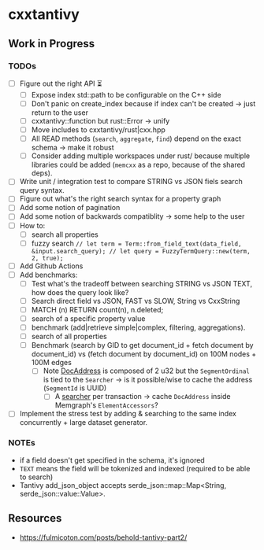 # cxxtantivy

## Work in Progress

### TODOs

- [ ] Figure out the right API ⏳
  - [ ] Expose index std::path to be configurable on the C++ side
  - [ ] Don't panic on create_index because if index can't be created -> just return to the user
  - [ ] cxxtantivy::function but rust::Error -> unify
  - [ ] Move includes to cxxtantivy/rust|cxx.hpp
  - [ ] All READ methods (`search`, `aggregate`, `find`) depend on the exact schema -> make it robust
  - [ ] Consider adding multiple workspaces under rust/ because multiple libraries could be added (`memcxx` as a repo, because of the shared deps).
- [ ] Write unit / integration test to compare STRING vs JSON fiels search query syntax.
- [ ] Figure out what's the right search syntax for a property graph
- [ ] Add some notion of pagination
- [ ] Add some notion of backwards compatiblity -> some help to the user
- [ ] How to:
    - [ ] search all properties
    - [ ] fuzzy search
          ```
          // let term = Term::from_field_text(data_field, &input.search_query);
          // let query = FuzzyTermQuery::new(term, 2, true);
          ```
- [ ] Add Github Actions
- [ ] Add benchmarks:
    - [ ] Test what's the tradeoff between searching STRING vs JSON TEXT, how does the query look like?
    - [ ] Search direct field vs JSON, FAST vs SLOW, String vs CxxString
    - [ ] MATCH (n) RETURN count(n), n.deleted;
    - [ ] search of a specific property value
    - [ ] benchmark (add|retrieve simple|complex, filtering, aggregations).
    - [ ] search of all properties
    - [ ] Benchmark (search by GID to get document_id + fetch document by document_id) vs (fetch document by document_id) on 100M nodes + 100M edges
        - [ ] Note [DocAddress](https://docs.rs/tantivy/latest/tantivy/struct.DocAddress.html) is composed of 2 u32 but the `SegmentOrdinal` is tied to the `Searcher` -> is it possible/wise to cache the address (`SegmentId` is UUID)
            - [ ] A [searcher](https://docs.rs/tantivy/latest/tantivy/struct.IndexReader.html#method.searcher) per transaction -> cache `DocAddress` inside Memgraph's `ElementAccessors`?
- [ ] Implement the stress test by adding & searching to the same index concurrently + large dataset generator.

### NOTEs

* if a field doesn't get specified in the schema, it's ignored
* `TEXT` means the field will be tokenized and indexed (required to be able to search)
* Tantivy add_json_object accepts serde_json::map::Map<String, serde_json::value::Value>.

## Resources

* https://fulmicoton.com/posts/behold-tantivy-part2/
